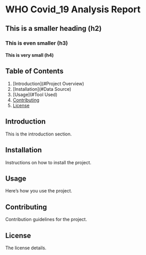# WHO Covid_19 Analysis Report 
## This is a smaller heading (h2)
### This is even smaller (h3)
#### This is very small (h4)
## Table of Contents
1. [Introduction](#Project Overview)
2. [Installation](#Data Source)
3. [Usage](#Tool Used)
4. [Contributing](#contributing)
5. [License](#license)

## Introduction
This is the introduction section.

## Installation
Instructions on how to install the project.

## Usage
Here’s how you use the project.

## Contributing
Contribution guidelines for the project.

## License
The license details.
